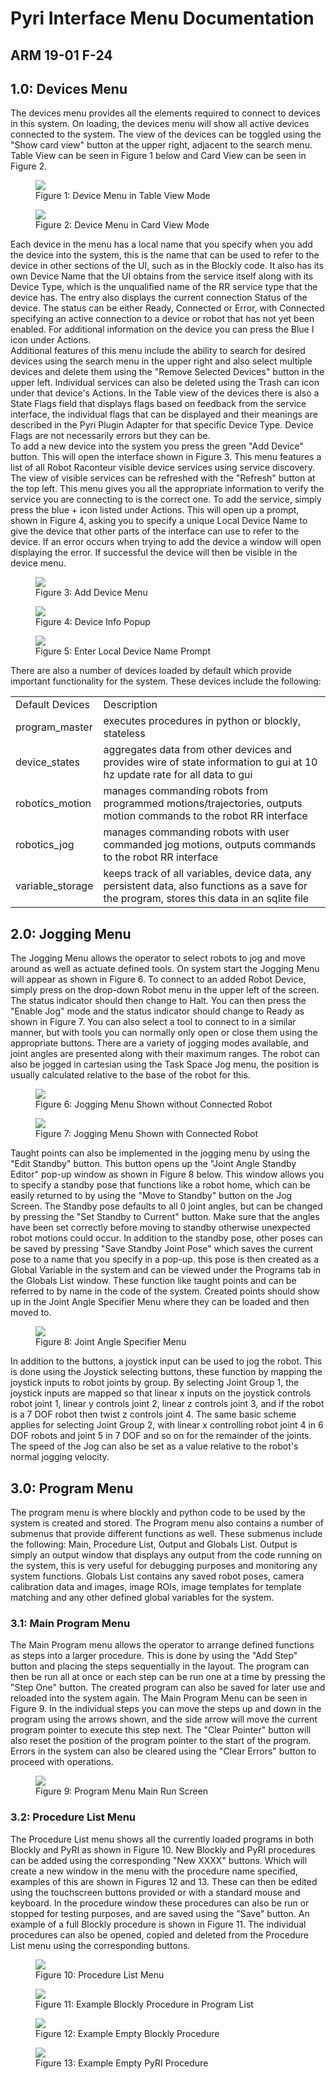

# Pyri Interface Menu Documentation


## ARM 19-01 F-24



## 1.0: Devices Menu


The devices menu provides all the elements required to connect to devices in this system. On loading, the devices menu will show all active devices connected to the system. The view
of the devices can be toggled using the "Show card view" button at the upper right, adjacent to the search menu. Table View can be seen in Figure 1 below and Card View can be seen in Figure 2.


<figure><img src="figures/pyri_software_architecture/devicemenutableview.png"><figcaption>Figure 1: Device Menu in Table View Mode</figcaption></figure>


<figure><img src="figures/pyri_software_architecture/devicemenucardview.png"><figcaption>Figure 2: Device Menu in Card View Mode</figcaption></figure>

Each device in the menu has a local name that you specify when you add the device into the system, this is the name that can be used to refer to the device in other sections of the UI, such as in the Blockly code. It also has its own Device Name that the UI obtains from the service itself along with its Device Type, which is the unqualified name of the RR service type that the device has. The entry also displays the current connection Status of the device. The status can be either Ready, Connected or Error, with Connected specifying an active connection to a device or robot that has not yet been enabled. For additional information on the device you can press the Blue I icon under Actions.   
Additional features of this menu include the ability to search for desired devices using the search menu in the upper right and also select multiple devices and delete them using the "Remove Selected Devices" button in the upper left. Individual services can also be deleted using the Trash can icon under that device's Actions. In the Table view of the devices there is also a State Flags field that displays flags based on feedback from the service interface, the individual flags that can be displayed and their meanings are described in the Pyri Plugin Adapter for that specific Device Type. Device Flags are not necessarily errors but they can be.   
To add a new device into the system you press the green "Add Device" button. This will open the interface shown in Figure 3. This menu features a list of all Robot Raconteur visible device services using service discovery. The view of visible services can be refreshed with the "Refresh" button at the top left. This menu gives you all the appropriate information to verify the service you are connecting to is the correct one. To add the service, simply press the blue + icon listed under Actions. This will open up a prompt, shown in Figure 4, asking you to specify a unique Local Device Name to give the device that other parts of the interface can use to refer to the device. If an error occurs when trying to add the device a window will open displaying the error. If successful the device will then be visible in the device menu.  


<figure><img src="figures/pyri_software_architecture/adddevice.png"><figcaption>Figure 3: Add Device Menu</figcaption></figure>

<figure><img src="figures/pyri_software_architecture/deviceinfo.png"><figcaption>Figure 4: Device Info Popup</figcaption></figure>

<figure><img src="figures/pyri_software_architecture/enterdevicename.png"><figcaption>Figure 5: Enter Local Device Name Prompt</figcaption></figure>

There are also a number of devices loaded by default which provide important functionality for the system. These devices include the following:
<table>
  <tr>
   <td>Default Devices
   </td>
   <td>Description
    </td>
  </tr>
  <tr>
   <td>program_master
   </td>
   <td>executes procedures in python or blockly, stateless
   </td>
   
  </tr>
  <tr>
   <td>device_states
   </td>
   <td>aggregates data from other devices and provides wire of state information to gui at 10 hz update rate for all data to gui
   </td>
   
  </tr>
    <tr>
   <td>robotics_motion
   </td>
   <td>manages commanding robots from programmed motions/trajectories, outputs motion commands to the robot RR interface
   </td>
   
  </tr>
    <tr>
   <td>robotics_jog
   </td>
   <td>manages commanding robots with user commanded jog motions, outputs commands to the robot RR interface
   </td>
   
  </tr>
    <tr>
   <td>variable_storage
   </td>
   <td>keeps track of all variables, device data, any persistent data, also functions as a save for the program, stores this data in an sqlite file
   </td>
   
  </tr>
</table>

## 2.0: Jogging Menu

The Jogging Menu allows the operator to select robots to jog and move around as well as actuate defined tools. On system start the Jogging Menu will appear as shown in Figure 6. To connect to an added Robot Device, simply press on the drop-down Robot menu in the upper left of the screen. The status indicator should then change to Halt. You can then press the "Enable Jog" mode and the status indicator should change to Ready as shown in Figure 7. You can also select a tool to connect to in a similar manner, but with tools you can normally only open or close them using the appropriate buttons. There are a variety of jogging modes available, and joint angles are presented along with their maximum ranges. The robot can also be jogged in cartesian using the Task Space Jog menu, the position is usually calculated relative to the base of the robot for this. 


<figure><img src="figures/pyri_software_architecture/erroredjogmenu.png"><figcaption>Figure 6: Jogging Menu Shown without Connected Robot</figcaption></figure>

<figure><img src="figures/pyri_software_architecture/jogmenu.PNG"><figcaption>Figure 7: Jogging Menu Shown with Connected Robot</figcaption></figure>

Taught points can also be implemented in the jogging menu by using the "Edit Standby" button. This button opens up the "Joint Angle Standby Editor" pop-up window as shown in Figure 8 below. This window allows you to specify a standby pose that functions like a robot home, which can be easily returned to by using the "Move to Standby" button on the Jog Screen. The Standby pose defaults to all 0 joint angles, but can be changed by pressing the "Set Standby to Current" button. Make sure that the angles have been set correctly before moving to standby otherwise unexpected robot motions could occur. In addition to the standby pose, other poses can be saved by pressing "Save Standby Joint Pose" which saves the current pose to a name that you specify in a pop-up. this pose is then created as a Global Variable in the system and can be viewed under the Programs tab in the Globals List window. These function like taught points and can be referred to by name in the code of the system. Created points should show up in the Joint Angle Specifier Menu where they can be loaded and then moved to. 

<figure><img src="figures/pyri_software_architecture/angleeditor.PNG"><figcaption>Figure 8: Joint Angle Specifier Menu</figcaption></figure>

In addition to the buttons, a joystick input can be used to jog the robot. This is done using the Joystick selecting buttons, these function by mapping the joystick inputs to robot joints by group. By selecting Joint Group 1, the joystick inputs are mapped so that linear x inputs on the joystick controls robot joint 1, linear y controls joint 2, linear z controls joint 3, and if the robot is a 7 DOF robot then twist z controls joint 4. The same basic scheme applies for selecting Joint Group 2, with linear x controlling robot joint 4 in 6 DOF robots and joint 5 in 7 DOF and so on for the remainder of the joints. The speed of the Jog can also be set as a value relative to the robot's normal jogging velocity.




## 3.0: Program Menu

The program menu is where blockly and python code to be used by the system is created and stored. The Program menu also contains a number of submenus that provide different functions as well. These submenus include the following: Main, Procedure List, Output and Globals List. Output is simply an output window that displays any output from the code running on the system, this is very useful for debugging purposes and monitoring any system functions. Globals List contains any saved robot poses, camera calibration data and images, image ROIs, image templates for template matching and any other defined global variables for the system. 

### 3.1: Main Program Menu

The Main Program menu allows the operator to arrange defined functions as steps into a larger procedure. This is done by using the "Add Step" button and placing the steps sequentially in the layout. The program can then be run all at once or each step can be run one at a time by pressing the "Step One" button. The created program can also be saved for later use and reloaded into the system again. The Main Program Menu can be seen in Figure 9. In the individual steps you can move the steps up and down in the program using the arrows shown, and the side arrow will move the current program pointer to execute this step next. The "Clear Pointer" button will also reset the position of the program pointer to the start of the program. Errors in the system can also be cleared using the "Clear Errors" button to proceed with operations.

<figure><img src="figures/pyri_software_architecture/programmenu.PNG"><figcaption>Figure 9: Program Menu Main Run Screen</figcaption></figure>

### 3.2: Procedure List Menu

The Procedure List menu shows all the currently loaded programs in both Blockly and PyRI as shown in Figure 10. New Blockly and PyRI procedures can be added using the corresponding "New XXXX" buttons. Which will create a new window in the menu with the procedure name specified, examples of this are shown in Figures 12 and 13. These can then be edited using the touchscreen buttons provided or with a standard mouse and keyboard. In the procedure window these procedures can also be run or stopped for testing purposes, and are saved using the "Save" button. An example of a full Blockly procedure is shown in Figure 11. The individual procedures can also be opened, copied and deleted from the Procedure List menu using the corresponding buttons.

<figure><img src="figures/pyri_software_architecture/procedurelist.PNG"><figcaption>Figure 10: Procedure List Menu</figcaption></figure>

<figure><img src="figures/pyri_software_architecture/blockly1.PNG"><figcaption>Figure 11: Example Blockly Procedure in Program List</figcaption></figure>

<figure><img src="figures/pyri_software_architecture/exampleblockly.PNG"><figcaption>Figure 12: Example Empty Blockly Procedure</figcaption></figure>

<figure><img src="figures/pyri_software_architecture/examplepyri.PNG"><figcaption>Figure 13: Example Empty PyRI Procedure</figcaption></figure>


